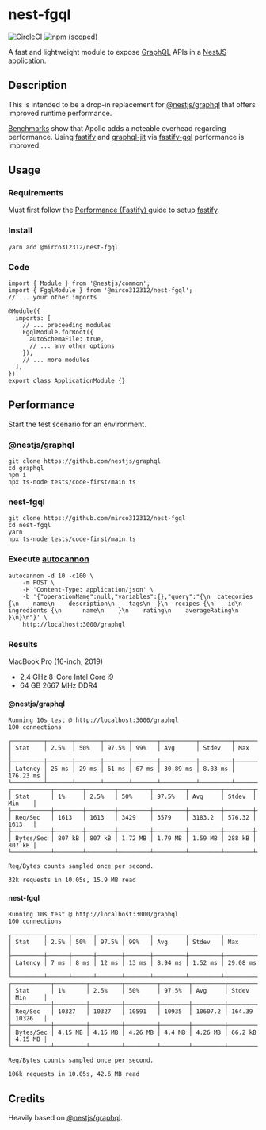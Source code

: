 # nest-fgql
<p>
    <a href="https://circleci.com/gh/mirco312312/nest-fgql" target="_blank"><img src="https://img.shields.io/circleci/build/github/mirco312312/nest-fgql/master" alt="CircleCI" /></a>
    <a href="https://www.npmjs.com/package/@mirco312312/nest-fgql" target="_blank"><img alt="npm (scoped)" src="https://img.shields.io/npm/v/@mirco312312/nest-fgql"></a>
</p>

A fast and lightweight module to expose [GraphQL](https://graphql.org/) APIs in a [NestJS](https://nestjs.com) application.

## Description

This is intended to be a drop-in replacement for [@nestjs/graphql](https://github.com/nestjs/graphql) that offers improved runtime performance.

[Benchmarks](https://github.com/benawad/node-graphql-benchmarks) show that Apollo adds a noteable overhead regarding performance. Using [fastify](https://github.com/fastify/fastify) and [graphql-jit](https://github.com/zalando-incubator/graphql-jit) via [fastify-gql](https://github.com/mcollina/fastify-gql) performance is improved.

## Usage

### Requirements

Must first follow the [Performance (Fastify)
](https://docs.nestjs.com/techniques/performance) guide to setup [fastify](https://github.com/fastify/fastify).

### Install

```
yarn add @mirco312312/nest-fgql
```

### Code

```
import { Module } from '@nestjs/common';
import { FgqlModule } from '@mirco312312/nest-fgql';
// ... your other imports

@Module({
  imports: [
    // ... preceeding modules
    FgqlModule.forRoot({
      autoSchemaFile: true,
      // ... any other options
    }),
    // ... more modules
  ],
})
export class ApplicationModule {}
```

## Performance

Start the test scenario for an environment.

### @nestjs/graphql

```
git clone https://github.com/nestjs/graphql
cd graphql
npm i
npx ts-node tests/code-first/main.ts
```

### nest-fgql

```
git clone https://github.com/mirco312312/nest-fgql
cd nest-fgql
yarn
npx ts-node tests/code-first/main.ts
```

### Execute [autocannon](https://github.com/mcollina/autocannon)

```
autocannon -d 10 -c100 \
    -m POST \
    -H 'Content-Type: application/json' \
    -b '{"operationName":null,"variables":{},"query":"{\n  categories {\n    name\n    description\n    tags\n  }\n  recipes {\n    id\n    ingredients {\n      name\n    }\n    rating\n    averageRating\n  }\n}\n"}' \
    http://localhost:3000/graphql
```

### Results

MacBook Pro (16-inch, 2019)

- 2,4 GHz 8-Core Intel Core i9
- 64 GB 2667 MHz DDR4

#### @nestjs/graphql

```
Running 10s test @ http://localhost:3000/graphql
100 connections

┌─────────┬───────┬───────┬───────┬───────┬──────────┬─────────┬───────────┐
│ Stat    │ 2.5%  │ 50%   │ 97.5% │ 99%   │ Avg      │ Stdev   │ Max       │
├─────────┼───────┼───────┼───────┼───────┼──────────┼─────────┼───────────┤
│ Latency │ 25 ms │ 29 ms │ 61 ms │ 67 ms │ 30.89 ms │ 8.83 ms │ 176.23 ms │
└─────────┴───────┴───────┴───────┴───────┴──────────┴─────────┴───────────┘
┌───────────┬────────┬────────┬─────────┬─────────┬─────────┬────────┬────────┐
│ Stat      │ 1%     │ 2.5%   │ 50%     │ 97.5%   │ Avg     │ Stdev  │ Min    │
├───────────┼────────┼────────┼─────────┼─────────┼─────────┼────────┼────────┤
│ Req/Sec   │ 1613   │ 1613   │ 3429    │ 3579    │ 3183.2  │ 576.32 │ 1613   │
├───────────┼────────┼────────┼─────────┼─────────┼─────────┼────────┼────────┤
│ Bytes/Sec │ 807 kB │ 807 kB │ 1.72 MB │ 1.79 MB │ 1.59 MB │ 288 kB │ 807 kB │
└───────────┴────────┴────────┴─────────┴─────────┴─────────┴────────┴────────┘

Req/Bytes counts sampled once per second.

32k requests in 10.05s, 15.9 MB read
```

#### nest-fgql

```
Running 10s test @ http://localhost:3000/graphql
100 connections

┌─────────┬──────┬──────┬───────┬───────┬─────────┬─────────┬──────────┐
│ Stat    │ 2.5% │ 50%  │ 97.5% │ 99%   │ Avg     │ Stdev   │ Max      │
├─────────┼──────┼──────┼───────┼───────┼─────────┼─────────┼──────────┤
│ Latency │ 7 ms │ 8 ms │ 12 ms │ 13 ms │ 8.94 ms │ 1.52 ms │ 29.08 ms │
└─────────┴──────┴──────┴───────┴───────┴─────────┴─────────┴──────────┘
┌───────────┬─────────┬─────────┬─────────┬────────┬─────────┬─────────┬─────────┐
│ Stat      │ 1%      │ 2.5%    │ 50%     │ 97.5%  │ Avg     │ Stdev   │ Min     │
├───────────┼─────────┼─────────┼─────────┼────────┼─────────┼─────────┼─────────┤
│ Req/Sec   │ 10327   │ 10327   │ 10591   │ 10935  │ 10607.2 │ 164.39  │ 10326   │
├───────────┼─────────┼─────────┼─────────┼────────┼─────────┼─────────┼─────────┤
│ Bytes/Sec │ 4.15 MB │ 4.15 MB │ 4.26 MB │ 4.4 MB │ 4.26 MB │ 66.2 kB │ 4.15 MB │
└───────────┴─────────┴─────────┴─────────┴────────┴─────────┴─────────┴─────────┘

Req/Bytes counts sampled once per second.

106k requests in 10.05s, 42.6 MB read
```

## Credits

Heavily based on [@nestjs/graphql](https://github.com/nestjs/graphql).
